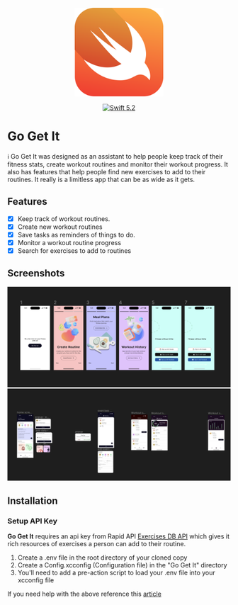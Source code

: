 <p align="center">

<img width="200" src="ReadMeAssets/swiftlogo.png" alt="Swift Logo">

</p>

  

<p align="center">

<a href="https://developer.apple.com/swift/">

<img src="https://img.shields.io/badge/Swift-5.2-orange.svg?style=flat" alt="Swift 5.2">

</a>

</p>

# Go Get It  

<p align="center">

ℹ️ Go Get It was designed as an assistant to help people keep track of their fitness stats, create workout routines and monitor their workout progress.
It also has features that help people find new exercises to add to their  routines.
It really is a limitless app that can be as wide as it gets.

</p>

## Features
- [x] Keep track of workout routines.
- [x] Create new workout routines
- [x] Save tasks as reminders of things to do.
- [x] Monitor a workout routine progress
- [x] Search for exercises to add to routines

## Screenshots
<img src="ReadMeAssets/screenshot1.png"/>
<img src="ReadMeAssets/screenshot2.png"/>

## Installation

### Setup API Key
**Go Get It** requires an api key from Rapid API [Exercises DB API](https://rapidapi.com/justin-WFnsXH_t6/api/exercisedb?utm_source=youtube.com%2FJavaScriptMastery&utm_medium=referral&utm_campaign=DevRel) which gives it rich resources of exercises a person can add to their routine.

1. Create a .env file in the root directory of your cloned copy 
2. Create a Config.xcconfig (Configuration file) in the "Go Get It" directory
3. You'll need to add a pre-action script to load your .env file into your xcconfig file

If you need help with the above reference this [article](https://moinulhassan.medium.com/read-variables-from-env-file-to-xcconfig-files-for-different-schemes-in-xcode-3ef977a0eef8)

